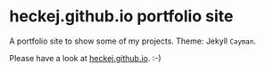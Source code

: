 # heckej.github.io portfolio site
A portfolio site to show some of my projects. Theme: Jekyll `Cayman`.

Please have a look at [heckej.github.io](heckej.github.io). :-)
